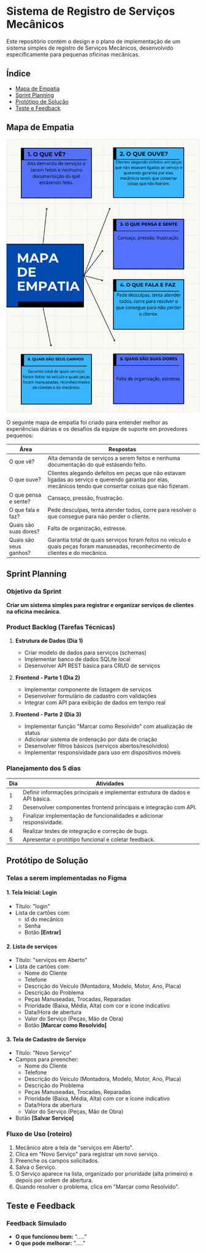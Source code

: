 # Sistema de Registro de Serviços Mecânicos

Este repositório contém o design e o plano de implementação de um sistema simples de registro de Serviços Mecânicos, desenvolvido especificamente para pequenas oficinas mecânicas.

## Índice
- [Mapa de Empatia](#mapa-de-empatia)
- [Sprint Planning](#sprint-planning)
- [Protótipo de Solução](#protótipo-de-solução)
- [Teste e Feedback](#teste-e-feedback)

## Mapa de Empatia

![Mapa de Empatia](Mapa_de_Empatia.png)

O seguinte mapa de empatia foi criado para entender melhor as experiências diárias e os desafios da equipe de suporte em provedores pequenos:

| Área | Respostas |
|------|-----------|
| O que vê? | Alta demanda de serviços a serem feitos e nenhuma documentação do quê estásendo feito. |
| O que ouve? | Clientes alegando defeitos em peças que não estavam ligadas ao serviço e querendo garantia por elas, mecânicos tendo que consertar coisas que não fizeram. |
| O que pensa e sente? | Cansaço, pressão, frustração. |
| O que fala e faz? | Pede desculpas, tenta atender todos, corre para resolver o que consegue para não perder o cliente. |
| Quais são suas dores? | Falta de organização, estresse. |
| Quais são seus ganhos? | Garantia total de quais serviços foram feitos no veículo e quais peças foram manuseadas, reconhecimento de clientes e do mecânico. |

## Sprint Planning

### Objetivo da Sprint
**Criar um sistema simples para registrar e organizar serviços de clientes na oficina mecânica.**

### Product Backlog (Tarefas Técnicas)
1. **Estrutura de Dados (Dia 1)**
   - Criar modelo de dados para serviços (schemas)
   - Implementar banco de dados SQLite local
   - Desenvolver API REST básica para CRUD de serviços

2. **Frontend - Parte 1 (Dia 2)**
   - Implementar componente de listagem de serviços
   - Desenvolver formulário de cadastro com validações
   - Integrar com API para exibição de dados em tempo real

3. **Frontend - Parte 2 (Dia 3)**
   - Implementar função "Marcar como Resolvido" com atualização de status
   - Adicionar sistema de ordenação por data de criação
   - Desenvolver filtros básicos (serviços abertos/resolvidos)
   - Implementar responsividade para uso em dispositivos móveis

### Planejamento dos 5 dias

| Dia | Atividades |
|-----|------------|
| 1 | Definir informações principais e implementar estrutura de dados e API básica. |
| 2 | Desenvolver componentes frontend principais e integração com API. |
| 3 | Finalizar implementação de funcionalidades e adicionar responsividade. |
| 4 | Realizar testes de integração e correção de bugs. |
| 5 | Apresentar o protótipo funcional e coletar feedback. |

## Protótipo de Solução

### Telas a serem implementadas no Figma

#### 1. Tela Inicial: Login
* Título: "login"
* Lista de cartões com:
   * id do mecânico
   * Senha
   * Botão **[Entrar]**


#### 2. Lista de serviços
* Título: "serviços em Aberto"
* Lista de cartões com:
   * Nome do Cliente
   * Telefone
   * Descrição do Veículo (Montadora, Modelo, Motor, Ano, Placa)
   * Descrição do Problema
   * Peças Manuseadas, Trocadas, Reparadas
   * Prioridade (Baixa, Média, Alta) com cor e ícone indicativo
   * Data/Hora de abertura
   * Valor do Serviço (Peças, Mão de Obra)
   * Botão **[Marcar como Resolvido]**

#### 3. Tela de Cadastro de Serviço
* Título: "Novo Serviço"
* Campos para preencher:
   * Nome do Cliente
   * Telefone
   * Descrição do Veículo (Montadora, Modelo, Motor, Ano, Placa)
   * Descrição do Problema
   * Peças Manuseadas, Trocadas, Reparadas
   * Prioridade (Baixa, Média, Alta) com cor e ícone indicativo
   * Data/Hora de abertura
   * Valor do Serviço (Peças, Mão de Obra)
* Botão **[Salvar Serviço]**

### Fluxo de Uso (roteiro)
1. Mecânico abre a tela de "serviços em Aberto".
2. Clica em "Novo Serviço" para registrar um novo serviço.
3. Preenche os campos solicitados.
4. Salva o Serviço.
5. O Serviço aparece na lista, organizado por prioridade (alta primeiro) e depois por ordem de abertura.
6. Quando resolver o problema, clica em "Marcar como Resolvido".

## Teste e Feedback

### Feedback Simulado
* **O que funcionou bem:** "....."
* **O que pode melhorar:** "....."